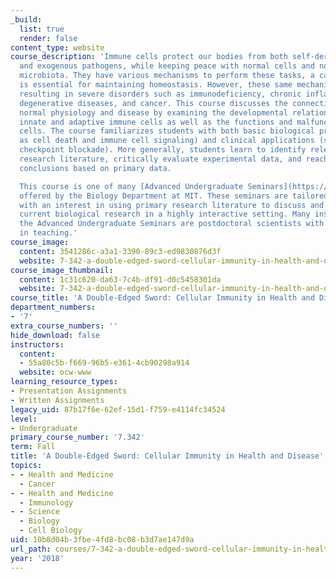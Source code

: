```yaml
---
_build:
  list: true
  render: false
content_type: website
course_description: 'Immune cells protect our bodies from both self-derived threats
  and exogenous pathogens, while keeping peace with normal cells and non-harmful commensal
  microbiota. They have various mechanisms to perform these tasks, a capacity that
  is essential for maintaining homeostasis. However, these same mechanisms can backfire,
  resulting in severe disorders such as immunodeficiency, chronic inflammation, allergy,
  degenerative diseases, and cancer. This course discusses the connections between
  normal physiology and disease by examining the developmental relationship between
  innate and adaptive immune cells as well as the functions and malfunctions of immune
  cells. The course familiarizes students with both basic biological principles (such
  as cell death and immune cell signaling) and clinical applications (such as immune
  checkpoint blockade). More generally, students learn to identify relevant primary
  research literature, critically evaluate experimental data, and reach their own
  conclusions based on primary data.

  This course is one of many [Advanced Undergraduate Seminars](https://biology.mit.edu/undergraduate/current-students/subject-offerings/advanced-undergraduate-seminars/)
  offered by the Biology Department at MIT. These seminars are tailored for students
  with an interest in using primary research literature to discuss and learn about
  current biological research in a highly interactive setting. Many instructors of
  the Advanced Undergraduate Seminars are postdoctoral scientists with a strong interest
  in teaching.'
course_image:
  content: 3541286c-a3a1-3390-89c3-ed9830876d3f
  website: 7-342-a-double-edged-sword-cellular-immunity-in-health-and-disease-fall-2018
course_image_thumbnail:
  content: 1c31c620-da63-7c4b-df91-d0c5458301da
  website: 7-342-a-double-edged-sword-cellular-immunity-in-health-and-disease-fall-2018
course_title: 'A Double-Edged Sword: Cellular Immunity in Health and Disease'
department_numbers:
- '7'
extra_course_numbers: ''
hide_download: false
instructors:
  content:
  - 55a80c5b-f669-96b5-e361-4cb90298a914
  website: ocw-www
learning_resource_types:
- Presentation Assignments
- Written Assignments
legacy_uid: 87b17f6e-62ef-15d1-f759-e4114fc34524
level:
- Undergraduate
primary_course_number: '7.342'
term: Fall
title: 'A Double-Edged Sword: Cellular Immunity in Health and Disease'
topics:
- - Health and Medicine
  - Cancer
- - Health and Medicine
  - Immunology
- - Science
  - Biology
  - Cell Biology
uid: 10b8d04b-3fbe-4fd8-bc08-b3d7ae147d9a
url_path: courses/7-342-a-double-edged-sword-cellular-immunity-in-health-and-disease-fall-2018
year: '2018'
---
```

